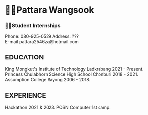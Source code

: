 <h1>👱‍♂️Pattara Wangsook</h1>
<h3>🧑‍💻Student Internships</h3>

<p>Phone: 080-925-0529 Address: ???<br>E-mail pattara2546za@hotmail.com</p>

## EDUCATION
King Mongkut's Institute of Technology Ladkrabang   2021 - Present.
Princess Chulabhorn Science High School Chonburi    2018 - 2021.
Assumption College Rayong                           2006 - 2018.

## EXPERIENCE
Hackathon 2021 & 2023.
POSN Computer 1st camp.